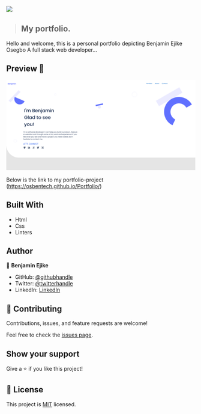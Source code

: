 ![](https://img.shields.io/badge/Microverse-blueviolet)

> ## My portfolio.

   Hello and welcome,
   this is a personal portfolio depicting Benjamin Ejike Osegbo
   A full stack web developer...

   ## Preview 📸
   
   <img width="800" alt="Portfolio Preview Screenshot" src="photo/bg/portfolio-preview.png">

Below is the link to my portfolio-project
(https://osbentech.github.io/Portfolio/)


## Built With

- Html
- Css
- Linters


## Author

👤 **Benjamin Ejike**

- GitHub: [@githubhandle](https://github.com/osbentech)
- Twitter: [@twitterhandle](https://twitter.com/EjikeOsegbo)
- LinkedIn: [LinkedIn](www.linkedin.com/in/benjamin-ejike-632248206)


## 🤝 Contributing

Contributions, issues, and feature requests are welcome!

Feel free to check the [issues page](../../issues/).

## Show your support

Give a ⭐️ if you like this project!


## 📝 License

This project is [MIT](./MIT.md) licensed.